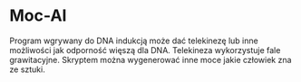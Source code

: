 # Moc-AI
Program wgrywany do DNA indukcją może dać telekinezę lub inne możliwości jak odporność więszą dla DNA. 
Telekineza wykorzystuje fale grawitacyjne. 
Skryptem można wygenerować inne moce jakie człowiek zna ze sztuki. 

